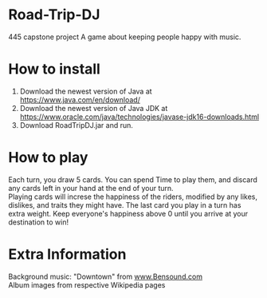 # Road-Trip-DJ
445 capstone project
A game about keeping people happy with music.
# How to install
1) Download the newest version of Java at https://www.java.com/en/download/
2) Download the newest version of Java JDK at https://www.oracle.com/java/technologies/javase-jdk16-downloads.html
3) Download RoadTripDJ.jar and run.

# How to play
Each turn, you draw 5 cards.  You can spend Time to play them, and discard any cards left in your hand at the end of your turn.  
Playing cards will increse the happiness of the riders, modified by any likes, dislikes, and traits they might have.  The last card you play in a turn has extra weight.  Keep everyone's happiness above 0 until you arrive at your destination to win!
 
 
 
 
 
 
 
# Extra Information
Background music: "Downtown" from www.Bensound.com  
Album images from respective Wikipedia pages
